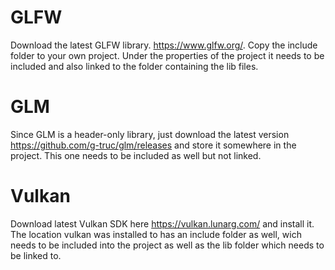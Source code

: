 # GLFW
Download the latest GLFW library. https://www.glfw.org/. Copy the include folder to your own project. 
Under the properties of the project it needs to be included and also linked to the folder containing the lib files.

# GLM 
Since GLM is a header-only library, just download the latest version https://github.com/g-truc/glm/releases and store it somewhere in the project. This one needs to be included as well but not linked. 

# Vulkan
Download latest Vulkan SDK here https://vulkan.lunarg.com/ and install it. 
The location vulkan was installed to has an include folder as well, wich needs to be included into the project as well as the lib folder which needs to be linked to.


